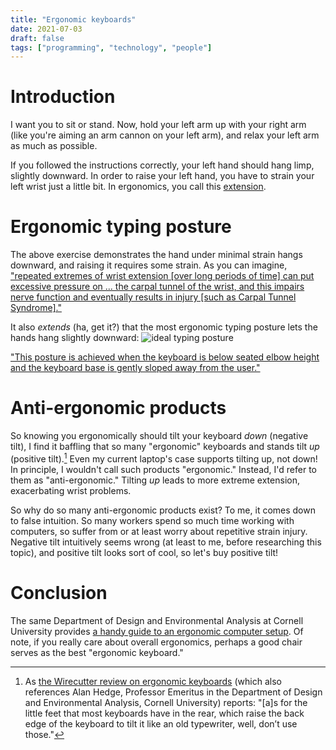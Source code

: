 ```yaml
---
title: "Ergonomic keyboards"
date: 2021-07-03
draft: false
tags: ["programming", "technology", "people"]
---
```

# Introduction
I want you to sit or stand. Now, hold your left arm up with your right arm (like you're aiming an arm cannon on your left arm), and relax your left arm as much as possible.

If you followed the instructions correctly, your left hand should hang limp, slightly downward. In order to raise your left hand, you have to strain your left wrist just a little bit. In ergonomics, you call this [extension](http://www.ergovancouver.net/wrist_movements.htm).
# Ergonomic typing posture
The above exercise demonstrates the hand under minimal strain hangs downward, and raising it requires some strain. As you can imagine, ["repeated extremes of wrist extension [over long periods of time] can put excessive pressure on ... the carpal tunnel of the wrist, and this impairs nerve function and eventually results in injury [such as Carpal Tunnel Syndrome]."](http://ergo.human.cornell.edu/hedge.html)

It also _extends_ (ha, get it?) that the most ergonomic typing posture lets the hands hang slightly downward:
![ideal typing posture](https://ergo.human.cornell.edu/AHTutorials/tutorialimages/idealtyping.jpeg)

["This posture is achieved when the keyboard is below seated elbow height and the keyboard base is gently sloped away from the user."](https://ergo.human.cornell.edu/AHTutorials/typingposture.html)
# Anti-ergonomic products
So knowing you ergonomically should tilt your keyboard _down_ (negative tilt), I find it baffling that so many "ergonomic" keyboards and stands tilt _up_ (positive tilt).[^1] Even my current laptop's case supports tilting up, not down! In principle, I wouldn't call such products "ergonomic." Instead, I'd refer to them as "anti-ergonomic." Tilting _up_ leads to more extreme extension, exacerbating wrist problems.
[^1]: As [the Wirecutter review on ergonomic keyboards](https://www.nytimes.com/wirecutter/reviews/comfortable-ergo-keyboard/) (which also references Alan Hedge, Professor Emeritus in the Department of Design and Environmental Analysis, Cornell University) reports: "[a]s for the little feet that most keyboards have in the rear, which raise the back edge of the keyboard to tilt it like an old typewriter, well, don’t use those."

So why do so many anti-ergonomic products exist? To me, it comes down to false intuition. So many workers spend so much time working with computers, so suffer from or at least worry about repetitive strain injury. Negative tilt intuitively seems wrong (at least to me, before researching this topic), and positive tilt looks sort of cool, so let's buy positive tilt!
# Conclusion
The same Department of Design and Environmental Analysis at Cornell University provides [a handy guide to an ergonomic computer setup](https://ergo.human.cornell.edu/ergoguide.html). Of note, if you really care about overall ergonomics, perhaps a good chair serves as the best "ergonomic keyboard." 
